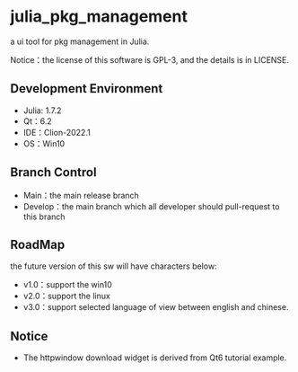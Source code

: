 # julia_pkg_management
a ui tool for pkg management in Julia.

Notice：the license of this software is GPL-3, and the details is in LICENSE.

## Development Environment

* Julia: 1.7.2
* Qt：6.2
* IDE：Clion-2022.1
* OS：Win10

## Branch Control

- Main：the main release branch
- Develop：the main branch which all developer should pull-request to this branch

## RoadMap

the future version of this sw will have characters below:

- v1.0：support the win10
- v2.0：support the linux
- v3.0：support selected language of view between english and chinese.

## Notice
* The httpwindow download widget is derived from Qt6 tutorial example.